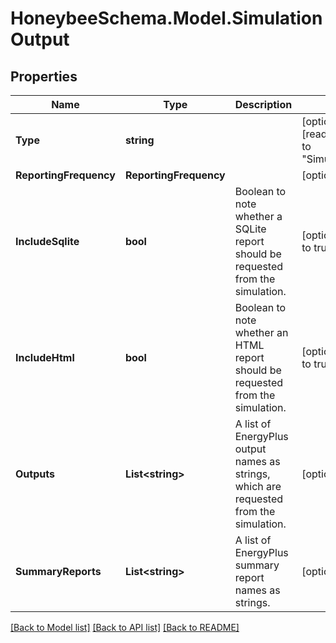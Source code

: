 
# HoneybeeSchema.Model.SimulationOutput

## Properties

Name | Type | Description | Notes
------------ | ------------- | ------------- | -------------
**Type** | **string** |  | [optional] [readonly] [default to "SimulationOutput"]
**ReportingFrequency** | **ReportingFrequency** |  | [optional] 
**IncludeSqlite** | **bool** | Boolean to note whether a SQLite report should be requested from the simulation. | [optional] [default to true]
**IncludeHtml** | **bool** | Boolean to note whether an HTML report should be requested from the simulation. | [optional] [default to true]
**Outputs** | **List&lt;string&gt;** | A list of EnergyPlus output names as strings, which are requested from the simulation. | [optional] 
**SummaryReports** | **List&lt;string&gt;** | A list of EnergyPlus summary report names as strings. | [optional] 

[[Back to Model list]](../README.md#documentation-for-models)
[[Back to API list]](../README.md#documentation-for-api-endpoints)
[[Back to README]](../README.md)

